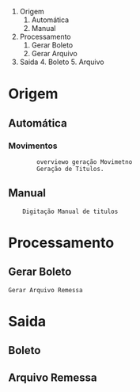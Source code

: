 <!-- TITLE: Integração Bancária -->
<!-- SUBTITLE: Integração Bancária a Pagar -->

1. Origem
	1. Automática
	2. Manual
2. Processamento
	1. Gerar Boleto
	2. Gerar Arquivo
3. Saida
	4. Boleto
	5. Arquivo
# Origem
## Automática
### Movimentos

			overviewo geração Movimetno
			Geração de Titulos.
			
## Manual
		Digitação Manual de titulos

# Processamento

## Gerar Boleto

	Gerar Arquivo Remessa
	
# Saida
## Boleto
## Arquivo Remessa